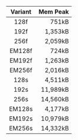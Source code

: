 | Variant | Mem Peak |
|:-------:| --------:|
| 128f | 751kB |
| 192f | 1,353kB |
| 256f | 2,059kB |
| EM128f | 724kB |
| EM192f | 1,263kB |
| EM256f | 2,016kB |
| 128s | 4,511kB |
| 192s | 11,989kB |
| 256s | 14,560kB |
| EM128s | 4,177kB |
| EM192s | 10,979kB |
| EM256s | 14,332kB |
